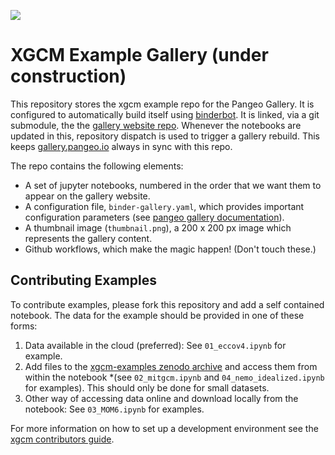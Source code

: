 [![](https://img.shields.io/website?down_message=down&label=pangeo%20gallery&up_message=up&url=https%3A%2F%2Fgallery.pangeo.io%2Frepos%2Fxgcm%2Fxgcm-examples%2F)](https://gallery.pangeo.io/repos/xgcm/xgcm-examples/)

# XGCM Example Gallery (under construction)

This repository stores the xgcm example repo for the Pangeo Gallery.
It is configured to automatically build itself using
[binderbot](https://github.com/pangeo-gallery/binderbot).
It is linked, via a git submodule, the the
[gallery website repo](https://github.com/pangeo-gallery/pangeo-gallery).
Whenever the notebooks are updated in this, repository
dispatch is used to trigger a gallery rebuild. This keeps
[gallery.pangeo.io](http://gallery.pangeo.io) always in sync with this repo.

The repo contains the following elements:

- A set of jupyter notebooks, numbered in the order that we want them to
  appear on the gallery website.
- A configuration file, `binder-gallery.yaml`, which provides important
  configuration parameters (see [pangeo gallery documentation](http://gallery.pangeo.io)).
- A thumbnail image (`thumbnail.png`), a 200 x 200 px image which represents
  the gallery content.
- Github workflows, which make the magic happen! (Don't touch these.)

## Contributing Examples

To contribute examples, please fork this repository and add a self contained notebook. The data for the example should be provided in one of these forms:

1. Data available in the cloud (preferred): See `01_eccov4.ipynb` for example.
2. Add files to the [xgcm-examples zenodo archive](https://zenodo.org/record/4421428#.X_XP7y1h3x9) and access them from within the notebook *(see `02_mitgcm.ipynb` and `04_nemo_idealized.ipynb` for examples). This should only be done for small datasets.
3. Other way of accessing data online and download locally from the notebook: See `03_MOM6.ipynb` for examples.

For more information on how to set up a development environment see the [xgcm contributors guide](https://xgcm.readthedocs.io/en/latest/contributor_guide.html).
